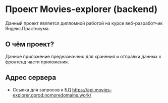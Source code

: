 #  Проект Movies-explorer (backend)

Данный проект является дипломной работой на курсе веб-разработчик Яндекс.Практикума.

## О чём проект?
Данное приложение предназначено для хранения и отправки данных к фронтенд части приложения.

## Адрес сервера
- Ссылка для запросов к БД https://api.movies-explorer.gorod.nomoredomains.work/
